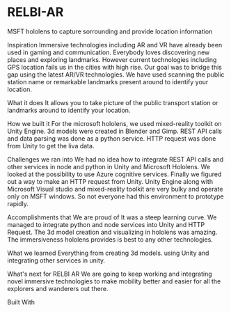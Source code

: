 # RELBI-AR
MSFT hololens to capture sorrounding and provide location information

Inspiration
Immersive technologies including AR and VR have already been used in gaming and communication. Everybody loves discovering new places and exploring landmarks. However current technologies including GPS location fails us in the cities with high rise. Our goal was to bridge this gap using the latest AR/VR technologies. We have used scanning the public station name or remarkable landmarks present around to identify your location.

What it does
It allows you to take picture of the public transport station or landmarks around to identify your location.

How we built it
For the microsoft hololens, we used mixed-reality toolkit on Unity Engine. 3d models were created in Blender and Gimp. REST API calls and data parsing was done as a python service. HTTP request was done from Unity to get the liva data.

Challenges we ran into
We had no idea how to integrate REST API calls and other services in node and python in Unity and Microsoft Hololens. We looked at the possibility to use Azure cognitive services. Finally we figured out a way to make an HTTP request from Unity. Unity Engine along with Microsoft Visual studio and mixed-reality toolkit are very bulky and operate only on MSFT windows. So not everyone had this environment to prototype rapidly.

Accomplishments that We are proud of
It was a steep learning curve. We managed to integrate python and node services into Unity and HTTP Request. The 3d model creation and visualizing in hololens was amazing. The immersiveness hololens provides is best to any other technologies.

What we learned
Everything from creating 3d models. using Unity and integrating other services in unity.

What's next for RELBI AR
We are going to keep working and integrating novel immersive technologies to make mobility better and easier for all the explorers and wanderers out there.

Built With
